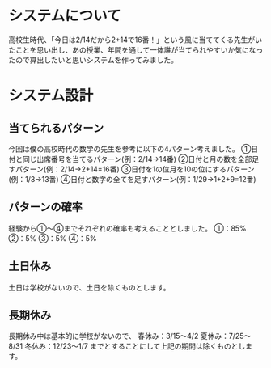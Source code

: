 # システムについて
高校生時代、「今日は2/14だから2+14で16番！」という風に当ててくる先生がいたことを思い出し、あの授業、年間を通して一体誰が当てられやすいか気になったので算出したいと思いシステムを作ってみました。
# システム設計
## 当てられるパターン
今回は僕の高校時代の数学の先生を参考に以下の4パターン考えました。
①日付と同じ出席番号を当てるパターン(例：2/14→14番)
②日付と月の数を全部足すパターン(例：2/14→2+14=16番)
③日付を1の位月を10の位にするパターン(例：1/3→13番)
④日付と数字の全てを足すパターン(例：1/29→1+2+9=12番)

## パターンの確率
経験から①〜④までそれぞれの確率も考えることとしました。
①：85% ②：5% ③：5% ④：5%

## 土日休み
土日は学校がないので、土日を除くものとします。

## 長期休み
長期休み中は基本的に学校がないので、
春休み：3/15〜4/2
夏休み：7/25〜8/31
冬休み：12/23〜1/7
までとすることにして上記の期間は除くものとします。
